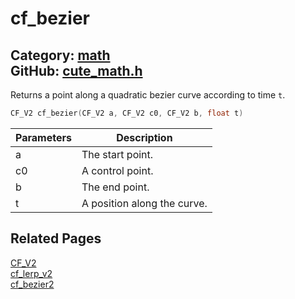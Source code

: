 # cf_bezier

Category: [math](https://github.com/RandyGaul/cute_framework/blob/master/docs/api_reference?id=math)  
GitHub: [cute_math.h](https://github.com/RandyGaul/cute_framework/blob/master/include/cute_math.h)  
---

Returns a point along a quadratic bezier curve according to time `t`.

```cpp
CF_V2 cf_bezier(CF_V2 a, CF_V2 c0, CF_V2 b, float t)
```

Parameters | Description
--- | ---
a | The start point.
c0 | A control point.
b | The end point.
t | A position along the curve.

## Related Pages

[CF_V2](https://github.com/RandyGaul/cute_framework/blob/master/docs/math/cf_v2.md)  
[cf_lerp_v2](https://github.com/RandyGaul/cute_framework/blob/master/docs/math/cf_lerp_v2.md)  
[cf_bezier2](https://github.com/RandyGaul/cute_framework/blob/master/docs/math/cf_bezier2.md)  
